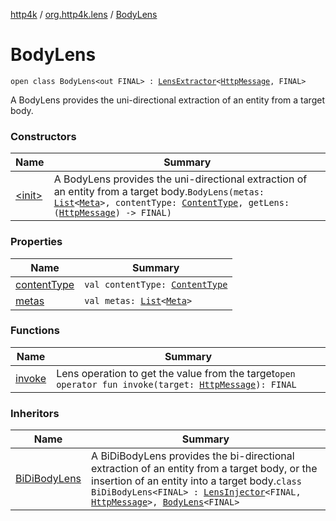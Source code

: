 [http4k](../../index.md) / [org.http4k.lens](../index.md) / [BodyLens](./index.md)

# BodyLens

`open class BodyLens<out FINAL> : `[`LensExtractor`](../-lens-extractor/index.md)`<`[`HttpMessage`](../../org.http4k.core/-http-message/index.md)`, FINAL>`

A BodyLens provides the uni-directional extraction of an entity from a target body.

### Constructors

| Name | Summary |
|---|---|
| [&lt;init&gt;](-init-.md) | A BodyLens provides the uni-directional extraction of an entity from a target body.`BodyLens(metas: `[`List`](https://kotlinlang.org/api/latest/jvm/stdlib/kotlin.collections/-list/index.html)`<`[`Meta`](../-meta/index.md)`>, contentType: `[`ContentType`](../../org.http4k.core/-content-type/index.md)`, getLens: (`[`HttpMessage`](../../org.http4k.core/-http-message/index.md)`) -> FINAL)` |

### Properties

| Name | Summary |
|---|---|
| [contentType](content-type.md) | `val contentType: `[`ContentType`](../../org.http4k.core/-content-type/index.md) |
| [metas](metas.md) | `val metas: `[`List`](https://kotlinlang.org/api/latest/jvm/stdlib/kotlin.collections/-list/index.html)`<`[`Meta`](../-meta/index.md)`>` |

### Functions

| Name | Summary |
|---|---|
| [invoke](invoke.md) | Lens operation to get the value from the target`open operator fun invoke(target: `[`HttpMessage`](../../org.http4k.core/-http-message/index.md)`): FINAL` |

### Inheritors

| Name | Summary |
|---|---|
| [BiDiBodyLens](../-bi-di-body-lens/index.md) | A BiDiBodyLens provides the bi-directional extraction of an entity from a target body, or the insertion of an entity into a target body.`class BiDiBodyLens<FINAL> : `[`LensInjector`](../-lens-injector/index.md)`<FINAL, `[`HttpMessage`](../../org.http4k.core/-http-message/index.md)`>, `[`BodyLens`](./index.md)`<FINAL>` |
